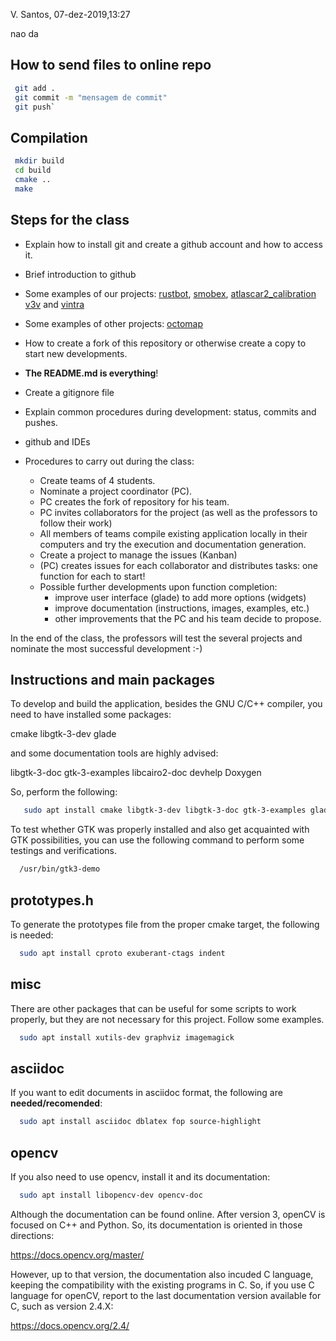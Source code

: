 V. Santos, 07-dez-2019,13:27

nao da


How to send files to online repo
--------------------------------

```bash
 git add .
 git commit -m "mensagem de commit"
 git push`  
``` 

Compilation
----------

```bash
 mkdir build
 cd build
 cmake ..
 make
```



Steps for the class
--------------------

 - Explain how to install git and create a github account and how to access it.
 - Brief introduction to github
 - Some examples of our projects: [rustbot](https://github.com/miguelriemoliveira/RustBot), [smobex](https://github.com/lardemua/SmObEx), [atlascar2_calibration](https://github.com/lardemua/AtlasCarCalibration) [v3v](https://github.com/miguelriemoliveira/v3v) and [vintra](https://github.com/miguelriemoliveira/vintra-miguel)
 - Some examples of other projects: [octomap](https://github.com/OctoMap/octomap)
 
  - How to create a fork of this repository or otherwise create a copy to start new developments.
 - **The README.md is everything**!
 - Create a gitignore file
 - Explain common procedures during development: status, commits and pushes.
 - github and IDEs

 - Procedures to carry out during the class:
   - Create teams of 4 students.
   - Nominate a project coordinator (PC).
   - PC creates the fork of repository for his team.
   - PC invites collaborators for the project (as well as the professors to follow their work)
   - All members of teams compile existing application locally in their computers and try the execution and documentation generation.
   - Create a project to manage the issues (Kanban)
   - (PC) creates issues for each collaborator and distributes tasks: one function for each to start!
   - Possible further developments upon function completion:
     - improve user interface (glade) to add more options (widgets)
     - improve documentation (instructions, images, examples, etc.)
     - other improvements that the PC and his team decide to propose.

In the end of the class, the professors will test the several projects and nominate the most successful development :-)
 

Instructions and main packages
------------------------------
To develop and build the application, besides the GNU C/C++ compiler,
you need to have installed some packages:

  cmake
  libgtk-3-dev
  glade

and some documentation tools are highly advised:

   libgtk-3-doc
   gtk-3-examples
   libcairo2-doc
   devhelp
   Doxygen

So, perform the following:

```bash
   sudo apt install cmake libgtk-3-dev libgtk-3-doc gtk-3-examples glade libcairo2-doc devhelp doxygen doxygen-gui
```

To test whether GTK was properly installed and also get acquainted with GTK
possibilities, you can use the following command to perform some testings and
verifications.

```bash
  /usr/bin/gtk3-demo

```

prototypes.h
------------

To generate the prototypes file from the proper cmake target, the following is needed:

```bash
  sudo apt install cproto exuberant-ctags indent
```

misc
----
There are other packages that can be useful for some scripts to work 
properly, but they are not necessary for this project. Follow some examples.


```bash
  sudo apt install xutils-dev graphviz imagemagick
```

asciidoc
--------
If you want to edit documents in asciidoc format, the following are
**needed/recomended**:

```bash
  sudo apt install asciidoc dblatex fop source-highlight
```

opencv
------
If you also need to use opencv, install it and its documentation:

```bash
  sudo apt install libopencv-dev opencv-doc
```

Although the documentation can be found online.
After version 3, openCV is focused on C++ and Python. So, its documentation is
oriented in those directions:

  https://docs.opencv.org/master/

However, up to that version, the documentation also incuded C language, keeping
the compatibility with the existing programs in C. So, if you use C language
for openCV, report to the last documentation version available for C, such as
version 2.4.X:

  https://docs.opencv.org/2.4/




